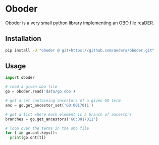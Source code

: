 # Oboder

Oboder is a very small python library implementing an OBO file reaDER.


## Installation

```bash
pip install -U "oboder @ git+https://github.com/aedera/oboder.git"
```

## Usage

```python
import oboder

# read a given obo file
go = oboder.read('data/go.obo')

# get a set containing ancestors of a given GO term
anc = go.get_ancestor_set('GO:0017011')

# get a list where each element is a branch of ancestors
branches = go.get_ancestors('GO:0017011')

# loop over the terms in the obo file
for t in go.ont.keys():
  print(go.ont[t])
```
